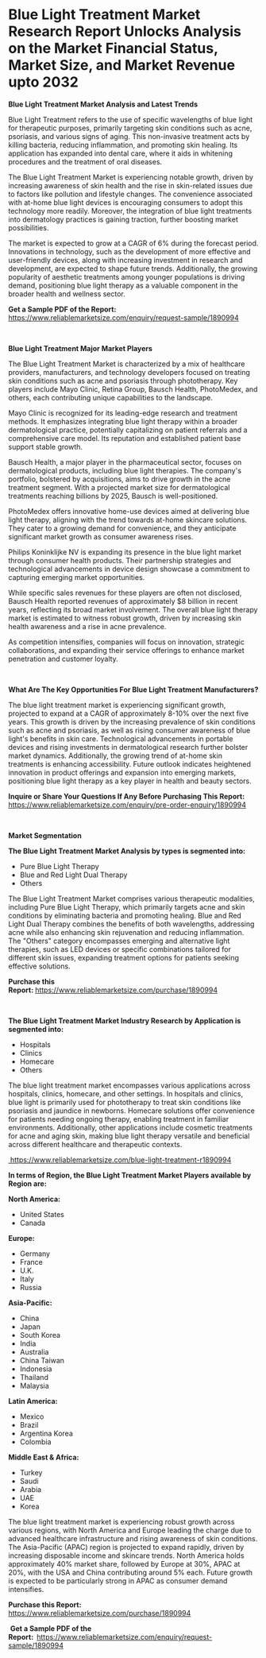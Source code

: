 <p><h1>Blue Light Treatment Market Research Report Unlocks Analysis on the Market Financial Status, Market Size, and Market Revenue upto 2032</h1></p><p><strong>Blue Light Treatment Market Analysis and Latest Trends</strong></p>
<p><p>Blue Light Treatment refers to the use of specific wavelengths of blue light for therapeutic purposes, primarily targeting skin conditions such as acne, psoriasis, and various signs of aging. This non-invasive treatment acts by killing bacteria, reducing inflammation, and promoting skin healing. Its application has expanded into dental care, where it aids in whitening procedures and the treatment of oral diseases.</p><p>The Blue Light Treatment Market is experiencing notable growth, driven by increasing awareness of skin health and the rise in skin-related issues due to factors like pollution and lifestyle changes. The convenience associated with at-home blue light devices is encouraging consumers to adopt this technology more readily. Moreover, the integration of blue light treatments into dermatology practices is gaining traction, further boosting market possibilities. </p><p>The market is expected to grow at a CAGR of 6% during the forecast period. Innovations in technology, such as the development of more effective and user-friendly devices, along with increasing investment in research and development, are expected to shape future trends. Additionally, the growing popularity of aesthetic treatments among younger populations is driving demand, positioning blue light therapy as a valuable component in the broader health and wellness sector.</p></p>
<p><strong>Get a Sample PDF of the Report:&nbsp;</strong> <a href="https://www.reliablemarketsize.com/enquiry/request-sample/1890994?utm_campaign=3127&utm_medium=2&utm_source=Github&utm_content=ia&utm_term=13042025&utm_id=blue-light-treatment">https://www.reliablemarketsize.com/enquiry/request-sample/1890994</a></p>
<p>&nbsp;</p>
<p><strong>Blue Light Treatment Major Market Players</strong></p>
<p><p>The Blue Light Treatment Market is characterized by a mix of healthcare providers, manufacturers, and technology developers focused on treating skin conditions such as acne and psoriasis through phototherapy. Key players include Mayo Clinic, Retina Group, Bausch Health, PhotoMedex, and others, each contributing unique capabilities to the landscape.</p><p>Mayo Clinic is recognized for its leading-edge research and treatment methods. It emphasizes integrating blue light therapy within a broader dermatological practice, potentially capitalizing on patient referrals and a comprehensive care model. Its reputation and established patient base support stable growth.</p><p>Bausch Health, a major player in the pharmaceutical sector, focuses on dermatological products, including blue light therapies. The company's portfolio, bolstered by acquisitions, aims to drive growth in the acne treatment segment. With a projected market size for dermatological treatments reaching billions by 2025, Bausch is well-positioned.</p><p>PhotoMedex offers innovative home-use devices aimed at delivering blue light therapy, aligning with the trend towards at-home skincare solutions. They cater to a growing demand for convenience, and they anticipate significant market growth as consumer awareness rises.</p><p>Philips Koninklijke NV is expanding its presence in the blue light market through consumer health products. Their partnership strategies and technological advancements in device design showcase a commitment to capturing emerging market opportunities.</p><p>While specific sales revenues for these players are often not disclosed, Bausch Health reported revenues of approximately $8 billion in recent years, reflecting its broad market involvement. The overall blue light therapy market is estimated to witness robust growth, driven by increasing skin health awareness and a rise in acne prevalence.</p><p>As competition intensifies, companies will focus on innovation, strategic collaborations, and expanding their service offerings to enhance market penetration and customer loyalty.</p></p>
<p>&nbsp;</p>
<p><strong>What Are The Key Opportunities For Blue Light Treatment Manufacturers?</strong></p>
<p><p>The blue light treatment market is experiencing significant growth, projected to expand at a CAGR of approximately 8-10% over the next five years. This growth is driven by the increasing prevalence of skin conditions such as acne and psoriasis, as well as rising consumer awareness of blue light's benefits in skin care. Technological advancements in portable devices and rising investments in dermatological research further bolster market dynamics. Additionally, the growing trend of at-home skin treatments is enhancing accessibility. Future outlook indicates heightened innovation in product offerings and expansion into emerging markets, positioning blue light therapy as a key player in health and beauty sectors.</p></p>
<p><strong>Inquire or Share Your Questions If Any Before Purchasing This Report:</strong> <a href="https://www.reliablemarketsize.com/enquiry/pre-order-enquiry/1890994?utm_campaign=3127&utm_medium=2&utm_source=Github&utm_content=ia&utm_term=13042025&utm_id=blue-light-treatment">https://www.reliablemarketsize.com/enquiry/pre-order-enquiry/1890994</a></p>
<p>&nbsp;</p>
<p><strong>Market Segmentation</strong></p>
<p><strong>The Blue Light Treatment Market Analysis by types is segmented into:</strong></p>
<p><ul><li>Pure Blue Light Therapy</li><li>Blue and Red Light Dual Therapy</li><li>Others</li></ul></p>
<p><p>The Blue Light Treatment Market comprises various therapeutic modalities, including Pure Blue Light Therapy, which primarily targets acne and skin conditions by eliminating bacteria and promoting healing. Blue and Red Light Dual Therapy combines the benefits of both wavelengths, addressing acne while also enhancing skin rejuvenation and reducing inflammation. The "Others" category encompasses emerging and alternative light therapies, such as LED devices or specific combinations tailored for different skin issues, expanding treatment options for patients seeking effective solutions.</p></p>
<p><strong>Purchase this Report:&nbsp;</strong><a href="https://www.reliablemarketsize.com/purchase/1890994?utm_campaign=3127&utm_medium=2&utm_source=Github&utm_content=ia&utm_term=13042025&utm_id=blue-light-treatment">https://www.reliablemarketsize.com/purchase/1890994</a></p>
<p>&nbsp;</p>
<p><strong>The Blue Light Treatment Market Industry Research by Application is segmented into:</strong></p>
<p><ul><li>Hospitals</li><li>Clinics</li><li>Homecare</li><li>Others</li></ul></p>
<p><p>The blue light treatment market encompasses various applications across hospitals, clinics, homecare, and other settings. In hospitals and clinics, blue light is primarily used for phototherapy to treat skin conditions like psoriasis and jaundice in newborns. Homecare solutions offer convenience for patients needing ongoing therapy, enabling treatment in familiar environments. Additionally, other applications include cosmetic treatments for acne and aging skin, making blue light therapy versatile and beneficial across different healthcare and therapeutic contexts.</p></p>
<p><a href="https://www.reliablemarketsize.com/blue-light-treatment-r1890994?utm_campaign=3127&utm_medium=2&utm_source=Github&utm_content=ia&utm_term=13042025&utm_id=blue-light-treatment">&nbsp;https://www.reliablemarketsize.com/blue-light-treatment-r1890994</a></p>
<p><strong>In terms of Region, the Blue Light Treatment Market Players available by Region are:</strong></p>
<p>
    <p> <strong> North America: </strong>
        <ul>
            <li>United States</li>
            <li>Canada</li>
        </ul>
        </p> 
    <p> <strong> Europe: </strong>
        <ul>
            <li>Germany</li>
            <li>France</li>
            <li>U.K.</li>
            <li>Italy</li>
            <li>Russia</li>
        </ul>
        </p> 
    <p> <strong> Asia-Pacific: </strong>
        <ul>
            <li>China</li>
            <li>Japan</li>
            <li>South Korea</li>
            <li>India</li>
            <li>Australia</li>
            <li>China Taiwan</li>
            <li>Indonesia</li>
            <li>Thailand</li>
            <li>Malaysia</li>
        </ul>
        </p> 
    <p> <strong> Latin America: </strong>
        <ul>
            <li>Mexico</li>
            <li>Brazil</li>
            <li>Argentina Korea</li>
            <li>Colombia</li>
        </ul>
        </p> 
    <p> <strong> Middle East & Africa: </strong>
        <ul>
            <li>Turkey</li>
            <li>Saudi</li>
            <li>Arabia</li>
            <li>UAE</li>
            <li>Korea</li>
        </ul>
    </p>
    </p>
<p><p>The blue light treatment market is experiencing robust growth across various regions, with North America and Europe leading the charge due to advanced healthcare infrastructure and rising awareness of skin conditions. The Asia-Pacific (APAC) region is projected to expand rapidly, driven by increasing disposable income and skincare trends. North America holds approximately 40% market share, followed by Europe at 30%, APAC at 20%, with the USA and China contributing around 5% each. Future growth is expected to be particularly strong in APAC as consumer demand intensifies.</p></p>
<p><strong>Purchase this Report: </strong><a href="https://www.reliablemarketsize.com/purchase/1890994?utm_campaign=3127&utm_medium=2&utm_source=Github&utm_content=ia&utm_term=13042025&utm_id=blue-light-treatment">https://www.reliablemarketsize.com/purchase/1890994</a></p>
<p>&nbsp;<strong>Get a Sample PDF of the Report:&nbsp;&nbsp;</strong><a href="https://www.reliablemarketsize.com/enquiry/request-sample/1890994?utm_campaign=3127&utm_medium=2&utm_source=Github&utm_content=ia&utm_term=13042025&utm_id=blue-light-treatment">https://www.reliablemarketsize.com/enquiry/request-sample/1890994</a></p>
<p><strong></strong></p>
<p><p></p><p></p><p></p></p>